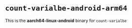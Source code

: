 # `count-varialbe-android-arm64`

This is the **aarch64-linux-android** binary for `count-varialbe`

